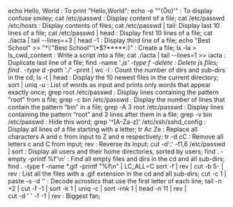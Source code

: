 echo Hello, World : To print "Hello,World";
echo  -e "\"(Ôo)'" : To display confuse smiley;
cat /etc/passwd : Display content of a file;
cat /etc/passwd /etc/hosts : Display contents of files;
cat /etc/passwd | tail: Display last 10 lines of a file;
cat /etc/passwd | head : Display first 10 lines of a file;
cat ./iacta | tail --lines=+3 | head -1  : Display third line of a file;
echo "Best School" >> "\*\\\'\"Best School\"\'\\\*$\?\*\*\*\*\*:)" : Create a file;
ls -la > ls_cwd_content : Write a script into a file;
cat ./iacta | tail --lines=1 >> iacta : Duplicate last line of a file;
find -name '*.js' -type f -delete : Delete js files;
find . -type d -path './*' -print | wc -l : Count the number of dirs and sub-dirs in the cd;
ls -t | head  : Display the 10 newest files in the current directory;
sort | uniq -u : List of words as input and prints only words that appear exactly once;
grep root /etc/passwd  : Display lines containing the pattern “root” from a file;
grep -c bin /etc/passwd : Display the number of lines that contain the pattern “bin” in a file;
grep -A 3 root /etc/passwd  : Display lines containing the pattern “root” and 3 lines after them in a file;
grep -v bin /etc/passwd : Hide this word;
grep '^[A-Za-z]' /etc/ssh/sshd_config : Display all lines of a file starting with a letter;
tr Ac Ze : Replace all characters A and c from input to Z and e respectively;
tr -d cC : Remove all letters c and C from input;
rev : Reverse its input;
cut -d':' -f1,6 /etc/passwd | sort : Display all users and their home directories, sorted by users;
find . -empty -printf %f'\n' : Find all empty files and dirs in the cd and all sub-dirs;
find . -type f -name \*.gif -printf "%f\n" | LC_ALL=C sort -f | rev | cut -b 5- | rev : List all the files with a .gif extension in the cd and all sub-dirs;
cut -c 1 | paste -s -d '' : Decode acrostics that use the first letter of each line;
tail -n +2 | cut -f -1 | sort -k 1 | uniq -c | sort -rnk 1 | head -n 11 | rev |\
 cut -d ' ' -f -1 | rev  : Biggest fan;
 